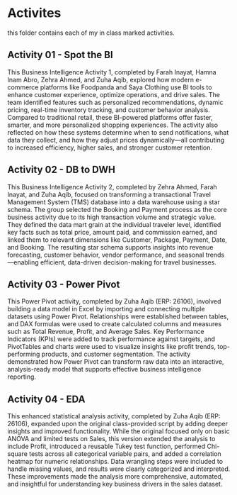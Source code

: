 # Activites
this folder contains each of my in class marked activities.

## Activity 01 - Spot the BI
This Business Intelligence Activity 1, completed by Farah Inayat, Hamna Inam Abro, Zehra Ahmed, and Zuha Aqib, explored how modern e-commerce platforms like Foodpanda and Saya Clothing use BI tools to enhance customer experience, optimize operations, and drive sales. The team identified features such as personalized recommendations, dynamic pricing, real-time inventory tracking, and customer behavior analysis. Compared to traditional retail, these BI-powered platforms offer faster, smarter, and more personalized shopping experiences. The activity also reflected on how these systems determine when to send notifications, what data they collect, and how they adjust prices dynamically—all contributing to increased efficiency, higher sales, and stronger customer retention.

## Activity 02 - DB to DWH
This Business Intelligence Activity 2, completed by Zehra Ahmed, Farah Inayat, and Zuha Aqib, focused on transforming a transactional Travel Management System (TMS) database into a data warehouse using a star schema. The group selected the Booking and Payment process as the core business activity due to its high transaction volume and strategic value. They defined the data mart grain at the individual traveler level, identified key facts such as total price, amount paid, and commission earned, and linked them to relevant dimensions like Customer, Package, Payment, Date, and Booking. The resulting star schema supports insights into revenue forecasting, customer behavior, vendor performance, and seasonal trends—enabling efficient, data-driven decision-making for travel businesses.

## Activity 03 - Power Pivot
This Power Pivot activity, completed by Zuha Aqib (ERP: 26106), involved building a data model in Excel by importing and connecting multiple datasets using Power Pivot. Relationships were established between tables, and DAX formulas were used to create calculated columns and measures such as Total Revenue, Profit, and Average Sales. Key Performance Indicators (KPIs) were added to track performance against targets, and PivotTables and charts were used to visualize insights like profit trends, top-performing products, and customer segmentation. The activity demonstrated how Power Pivot can transform raw data into an interactive, analysis-ready model that supports effective business intelligence reporting.

## Activity 04 - EDA
This enhanced statistical analysis activity, completed by Zuha Aqib (ERP: 26106), expanded upon the original class-provided script by adding deeper insights and improved functionality. While the original focused only on basic ANOVA and limited tests on Sales, this version extended the analysis to include Profit, introduced a reusable Tukey test function, performed Chi-square tests across all categorical variable pairs, and added a correlation heatmap for numeric relationships. Data wrangling steps were included to handle missing values, and results were clearly categorized and interpreted. These improvements made the analysis more comprehensive, automated, and insightful for understanding key business drivers in the sales dataset.
